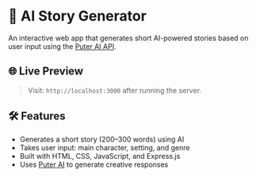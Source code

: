 # 🧠 AI Story Generator

An interactive web app that generates short AI-powered stories based on user input using the [Puter AI API](https://puter.com).

## 🌐 Live Preview

> Visit: `http://localhost:3000` after running the server.

## 🛠️ Features

- Generates a short story (200–300 words) using AI
- Takes user input: main character, setting, and genre
- Built with HTML, CSS, JavaScript, and Express.js
- Uses [Puter AI](https://puter.com) to generate creative responses

